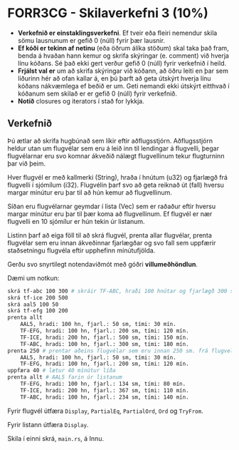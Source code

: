 # FORR3CG - Skilaverkefni 3 (10%)

- **Verkefnið er einstaklingsverkefni**. Ef tveir eða fleiri nemendur skila sömu lausnunum er gefið 0 (núll) fyrir þær lausnir.
- **Ef kóði er tekinn af netinu** (eða öðrum álíka stöðum) skal taka það fram, benda á hvaðan hann kemur og skrifa skýringar (e. comment) við hverja línu kóðans. Sé það ekki gert verður gefið 0 (núll) fyrir verkefnið í heild.
- **Frjálst val er** um að skrifa skýringar við kóðann, að öðru leiti en þar sem liðurinn hér að ofan kallar á, en þú þarft að geta útskýrt hverja línu kóðans nákvæmlega ef beðið er um. Geti nemandi ekki útskýrt eitthvað í kóðanum sem skilað er er gefið 0 (núll) fyrir verkefnið.
- **Notið** closures og iterators í stað for lykkja.

## Verkefnið

Þú ætlar að skrifa hugbúnað sem líkir eftir aðflugsstjórn. Aðflugsstjórn heldur utan um flugvélar sem eru á leið inn til lendingar á flugvelli, þegar flugvélarnar eru svo komnar ákveðið nálægt flugvellinum tekur flugturninn þar við þeim. 

Hver flugvél er með kallmerki (String), hraða í hnútum (u32) og fjarlægð frá flugvelli í sjómílum (i32). Flugvélin þarf svo að geta reiknað út (fall) hversu margar mínútur eru þar til að hún kemur að flugvellinum.

Síðan eru flugvélarnar geymdar í lista (Vec) sem er raðaður eftir hversu margar mínútur eru þar til þær koma að flugvellinum. Ef flugvél er nær flugvelli en 10 sjómílur er hún tekin úr listanum.

Listinn þarf að eiga föll til að skrá flugvél, prenta allar flugvélar, prenta flugvélar sem eru innan ákveðinnar fjarlægðar og svo fall sem uppfærir staðsetningu flugvéla eftir upphefinn mínútufjölda.

Gerðu svo snyrtilegt notendaviðmót með góðri **villumeðhöndlun**.

Dæmi um notkun:
```bash 
skrá tf-abc 100 300 # skráir TF-ABC, hraði 100 hnútar og fjarlægð 300 sjómílur
skrá tf-ice 200 500
skrá aal5 100 50
skrá tf-efg 100 200
prenta allt
    AAL5, hradi: 100 hn, fjarl.: 50 sm, tími: 30 mín.
    TF-EFG, hradi: 100 hn, fjarl.: 200 sm, tími: 120 mín.
    TF-ICE, hradi: 200 hn, fjarl.: 500 sm, tími: 150 mín.
    TF-ABC, hradi: 100 hn, fjarl.: 300 sm, tími: 180 mín.
prenta 250 # prentar aðeins flugvélar sem eru innan 250 sm. frá flugvelli
    AAL5, hradi: 100 hn, fjarl.: 50 sm, tími: 30 mín.
    TF-EFG, hradi: 100 hn, fjarl.: 200 sm, tími: 120 mín.
uppfæra 40 # lætur 40 mínútur líða
prenta allt # AAL5 farin úr listanum
    TF-EFG, hradi: 100 hn, fjarl.: 134 sm, tími: 80 mín.
    TF-ICE, hradi: 200 hn, fjarl.: 367 sm, tími: 110 mín.
    TF-ABC, hradi: 100 hn, fjarl.: 234 sm, tími: 140 mín.
```

Fyrir flugvél útfæra `Display`, `PartialEq`, `PartialOrd`, `Ord` og `TryFrom`.

Fyrir listann útfæra `Display`.

Skila í einni skrá, `main.rs`, á Innu.
